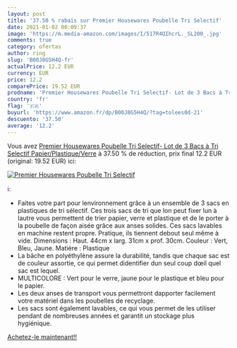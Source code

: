 ```yaml
---
layout: post
title: '37.50 % rabais sur Premier Housewares Poubelle Tri Selectif'
date: 2021-01-02 00:09:37
image: 'https://m.media-amazon.com/images/I/517R4QIhcrL._SL200_.jpg'
comments: true
category: ofertas
author: ring
slug: 'B00J8G5H4Q-fr'
actualPrice: 12.2 EUR
currency: EUR
price: 12.2
comparePrice: 19.52 EUR
prodname: 'Premier Housewares Poubelle Tri Selectif- Lot de 3 Bacs à Tri Selectif Papier/Plastique/Verre'
country: 'fr'
flag: '🇫🇷'
buyurl: 'https://www.amazon.fr/dp/B00J8G5H4Q/?tag=tolees0d-21'
descuento: '37.50'
average: '12.2'
---
```


Vous avez [Premier Housewares Poubelle Tri Selectif- Lot de 3 Bacs à Tri Selectif Papier/Plastique/Verre](https://www.amazon.fr/dp/B00J8G5H4Q/?tag=tolees0d-21)  à  37.50 % de réduction, prix final  12.2 EUR (original: 19.52 EUR) ici:

[![Premier Housewares Poubelle Tri Selectif](https://m.media-amazon.com/images/I/517R4QIhcrL._SL200_.jpg)](https://www.amazon.fr/dp/B00J8G5H4Q/?tag=tolees0d-21)

ℹ️:

- Faites votre part pour lenvironnement grâce à un ensemble de 3 sacs en plastiques de tri sélectif. Ces trois sacs de tri que lon peut fixer lun à lautre vous permettent de trier papier, verre et plastique et de le porter à la poubelle de façon aisée grâce aux anses solides. Ces sacs lavables en machine restent propre. Pratique, ils tiennent debout seul même à vide. Dimensions : Haut. 44cm x larg. 31cm x prof. 30cm. Couleur : Vert, Bleu, Jaune. Matière : Plastique
- La bâche en polyéthylène assure la durabilité, tandis que chaque sac est de couleur assortie, ce qui permet didentifier dun seul coup dœil quel sac est lequel.
- MULTICOLORE : Vert pour le verre, jaune pour le plastique et bleu pour le papier.
- Les deux anses de transport vous permettront dapporter facilement votre matériel dans les poubelles de recyclage.
- Les sacs sont également lavables, ce qui vous permet de les utiliser pendant de nombreuses années et garantit un stockage plus hygiénique.

[Achetez-le maintenant!!](https://www.amazon.fr/dp/B00J8G5H4Q/?tag=tolees0d-21)
